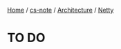 [Home](https://mengxianbin.github.io) /
[cs-note](https://mengxianbin.github.io/cs-note/content) /
[Architecture](https://mengxianbin.github.io/cs-note/content/Architecture) /
[Netty](https://mengxianbin.github.io/cs-note/content/Architecture/Netty)

# TO DO
